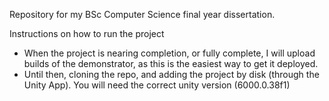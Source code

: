 Repository for my BSc Computer Science final year dissertation.

Instructions on how to run the project
- When the project is nearing completion, or fully complete, I will upload builds of the demonstrator, as this is the easiest way to get it deployed.
- Until then, cloning the repo, and adding the project by disk (through the Unity App). You will need the correct unity version (6000.0.38f1)
